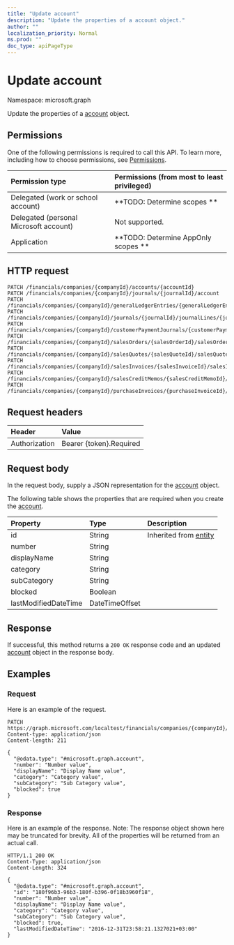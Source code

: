 ```yaml
---
title: "Update account"
description: "Update the properties of a account object."
author: ""
localization_priority: Normal
ms.prod: ""
doc_type: apiPageType
---
```


# Update account

Namespace: microsoft.graph

Update the properties of a [account](../resources/account.md) object.

## Permissions
One of the following permissions is required to call this API. To learn more, including how to choose permissions, see [Permissions](/concepts/permissions-reference.md).

|Permission type|Permissions (from most to least privileged)|
|:---|:---|
|Delegated (work or school account)|**TODO: Determine scopes **|
|Delegated (personal Microsoft account)|Not supported.|
|Application|**TODO: Determine AppOnly scopes **|

## HTTP request
<!-- {
  "blockType": "ignored"
}
-->
``` http
PATCH /financials/companies/{companyId}/accounts/{accountId}
PATCH /financials/companies/{companyId}/journals/{journalId}/account
PATCH /financials/companies/{companyId}/generalLedgerEntries/{generalLedgerEntryId}/account
PATCH /financials/companies/{companyId}/journals/{journalId}/journalLines/{journalLineId}/account
PATCH /financials/companies/{companyId}/customerPaymentJournals/{customerPaymentJournalId}/account
PATCH /financials/companies/{companyId}/salesOrders/{salesOrderId}/salesOrderLines/{salesOrderLineId}/account
PATCH /financials/companies/{companyId}/salesQuotes/{salesQuoteId}/salesQuoteLines/{salesQuoteLineId}/account
PATCH /financials/companies/{companyId}/salesInvoices/{salesInvoiceId}/salesInvoiceLines/{salesInvoiceLineId}/account
PATCH /financials/companies/{companyId}/salesCreditMemos/{salesCreditMemoId}/salesCreditMemoLines/{salesCreditMemoLineId}/account
PATCH /financials/companies/{companyId}/purchaseInvoices/{purchaseInvoiceId}/purchaseInvoiceLines/{purchaseInvoiceLineId}/account
```

## Request headers
|Header|Value|
|:---|:---|
|Authorization|Bearer {token}.Required|

## Request body
In the request body, supply a JSON representation for the [account](../resources/account.md) object.

The following table shows the properties that are required when you create the [account](../resources/account.md).

|Property|Type|Description|
|:---|:---|:---|
|id|String| Inherited from [entity](../resources/entity.md)|
|number|String||
|displayName|String||
|category|String||
|subCategory|String||
|blocked|Boolean||
|lastModifiedDateTime|DateTimeOffset||



## Response
If successful, this method returns a `200 OK` response code and an updated [account](../resources/account.md) object in the response body.

## Examples

### Request
Here is an example of the request.
<!-- {
  "blockType": "request",
  "name": "update_account"
}
-->
``` http
PATCH https://graph.microsoft.com/localtest/financials/companies/{companyId}/accounts/{accountId}
Content-type: application/json
Content-length: 211

{
  "@odata.type": "#microsoft.graph.account",
  "number": "Number value",
  "displayName": "Display Name value",
  "category": "Category value",
  "subCategory": "Sub Category value",
  "blocked": true
}
```

### Response
Here is an example of the response. Note: The response object shown here may be truncated for brevity. All of the properties will be returned from an actual call.
<!-- {
  "blockType": "response",
  "truncated": true
}
-->
``` http
HTTP/1.1 200 OK
Content-Type: application/json
Content-Length: 324

{
  "@odata.type": "#microsoft.graph.account",
  "id": "180f96b3-96b3-180f-b396-0f18b3960f18",
  "number": "Number value",
  "displayName": "Display Name value",
  "category": "Category value",
  "subCategory": "Sub Category value",
  "blocked": true,
  "lastModifiedDateTime": "2016-12-31T23:58:21.1327021+03:00"
}
```

